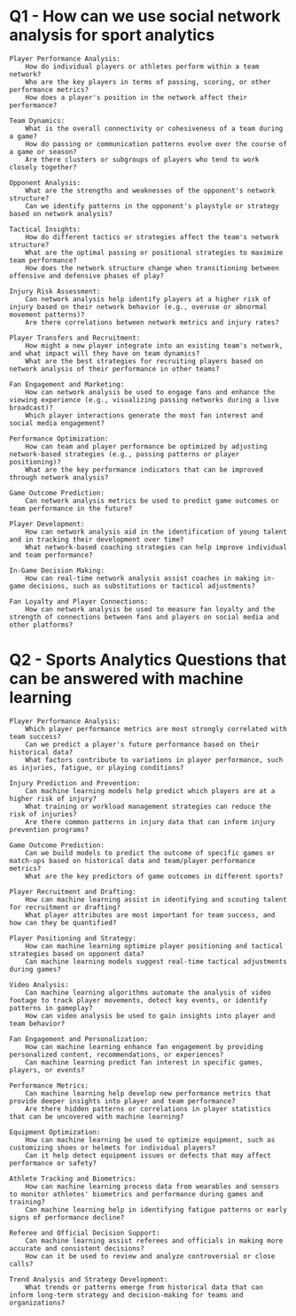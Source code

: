 # Q1 - How can we use social network analysis for sport analytics

    Player Performance Analysis:
        How do individual players or athletes perform within a team network?
        Who are the key players in terms of passing, scoring, or other performance metrics?
        How does a player's position in the network affect their performance?

    Team Dynamics:
        What is the overall connectivity or cohesiveness of a team during a game?
        How do passing or communication patterns evolve over the course of a game or season?
        Are there clusters or subgroups of players who tend to work closely together?

    Opponent Analysis:
        What are the strengths and weaknesses of the opponent's network structure?
        Can we identify patterns in the opponent's playstyle or strategy based on network analysis?

    Tactical Insights:
        How do different tactics or strategies affect the team's network structure?
        What are the optimal passing or positional strategies to maximize team performance?
        How does the network structure change when transitioning between offensive and defensive phases of play?

    Injury Risk Assessment:
        Can network analysis help identify players at a higher risk of injury based on their network behavior (e.g., overuse or abnormal movement patterns)?
        Are there correlations between network metrics and injury rates?

    Player Transfers and Recruitment:
        How might a new player integrate into an existing team's network, and what impact will they have on team dynamics?
        What are the best strategies for recruiting players based on network analysis of their performance in other teams?

    Fan Engagement and Marketing:
        How can network analysis be used to engage fans and enhance the viewing experience (e.g., visualizing passing networks during a live broadcast)?
        Which player interactions generate the most fan interest and social media engagement?

    Performance Optimization:
        How can team and player performance be optimized by adjusting network-based strategies (e.g., passing patterns or player positioning)?
        What are the key performance indicators that can be improved through network analysis?

    Game Outcome Prediction:
        Can network analysis metrics be used to predict game outcomes or team performance in the future?

    Player Development:
        How can network analysis aid in the identification of young talent and in tracking their development over time?
        What network-based coaching strategies can help improve individual and team performance?

    In-Game Decision Making:
        How can real-time network analysis assist coaches in making in-game decisions, such as substitutions or tactical adjustments?

    Fan Loyalty and Player Connections:
        How can network analysis be used to measure fan loyalty and the strength of connections between fans and players on social media and other platforms?

# Q2 - Sports Analytics Questions that can be answered with machine learning

    Player Performance Analysis:
        Which player performance metrics are most strongly correlated with team success?
        Can we predict a player's future performance based on their historical data?
        What factors contribute to variations in player performance, such as injuries, fatigue, or playing conditions?

    Injury Prediction and Prevention:
        Can machine learning models help predict which players are at a higher risk of injury?
        What training or workload management strategies can reduce the risk of injuries?
        Are there common patterns in injury data that can inform injury prevention programs?

    Game Outcome Prediction:
        Can we build models to predict the outcome of specific games or match-ups based on historical data and team/player performance metrics?
        What are the key predictors of game outcomes in different sports?

    Player Recruitment and Drafting:
        How can machine learning assist in identifying and scouting talent for recruitment or drafting?
        What player attributes are most important for team success, and how can they be quantified?

    Player Positioning and Strategy:
        How can machine learning optimize player positioning and tactical strategies based on opponent data?
        Can machine learning models suggest real-time tactical adjustments during games?

    Video Analysis:
        Can machine learning algorithms automate the analysis of video footage to track player movements, detect key events, or identify patterns in gameplay?
        How can video analysis be used to gain insights into player and team behavior?

    Fan Engagement and Personalization:
        How can machine learning enhance fan engagement by providing personalized content, recommendations, or experiences?
        Can machine learning predict fan interest in specific games, players, or events?

    Performance Metrics:
        Can machine learning help develop new performance metrics that provide deeper insights into player and team performance?
        Are there hidden patterns or correlations in player statistics that can be uncovered with machine learning?

    Equipment Optimization:
        How can machine learning be used to optimize equipment, such as customizing shoes or helmets for individual players?
        Can it help detect equipment issues or defects that may affect performance or safety?

    Athlete Tracking and Biometrics:
        How can machine learning process data from wearables and sensors to monitor athletes' biometrics and performance during games and training?
        Can machine learning help in identifying fatigue patterns or early signs of performance decline?

    Referee and Official Decision Support:
        Can machine learning assist referees and officials in making more accurate and consistent decisions?
        How can it be used to review and analyze controversial or close calls?

    Trend Analysis and Strategy Development:
        What trends or patterns emerge from historical data that can inform long-term strategy and decision-making for teams and organizations?

